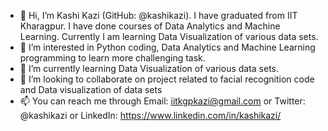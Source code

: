 - 👋 Hi, I’m Kashi Kazi (GitHub: @kashikazi). I have graduated from IIT Kharagpur. I have done courses of Data Analytics and Machine Learning. Currently I am learning Data Visualization of various data sets.
- 👀 I’m interested in Python coding, Data Analytics and Machine Learning programming to learn more challenging task.
- 🌱 I’m currently learning Data Visualization of various data sets.
- 💞️ I’m looking to collaborate on project related to facial recognition code and Data visualization of data sets
- 📫 You can reach me through Email: iitkgpkazi@gmail.com or Twitter: @kashikazi or LinkedIn: https://www.linkedin.com/in/kashikazi/

<!---
kashikazi/kashikazi is a ✨ special ✨ repository because its `README.md` (this file) appears on your GitHub profile.
You can click the Preview link to take a look at your changes.
--->
